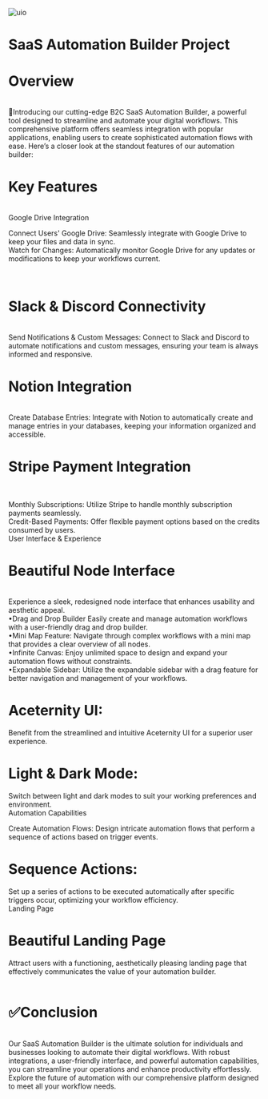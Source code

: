 ![uio](https://github.com/Piyusss/SaaS-FlowEz/assets/122628426/b22a9fe1-8c2a-4c10-98af-5b807184e626)

<h1>SaaS Automation Builder Project</h1>

<h1>Overview</h1><br>
🤯Introducing our cutting-edge B2C SaaS Automation Builder, a powerful tool designed to streamline and automate your digital workflows. This comprehensive platform offers seamless integration with popular applications, enabling users to create sophisticated automation flows with ease. Here’s a closer look at the standout features of our automation builder:<br>

<h1>Key Features</h1><br>
Google Drive Integration<br>

Connect Users' Google Drive: Seamlessly integrate with Google Drive to keep your files and data in sync.<br>
Watch for Changes: Automatically monitor Google Drive for any updates or modifications to keep your workflows current.<br>

<br>
<h1>Slack & Discord Connectivity</h1><br>
Send Notifications & Custom Messages: Connect to Slack and Discord to automate notifications and custom messages, ensuring your team is always informed and responsive.<br>

<h1>Notion Integration</h1><br>
Create Database Entries: Integrate with Notion to automatically create and manage entries in your databases, keeping your information organized and accessible.<br>

<h1>Stripe Payment Integration</h1><br>

Monthly Subscriptions: Utilize Stripe to handle monthly subscription payments seamlessly.<br>
Credit-Based Payments: Offer flexible payment options based on the credits consumed by users.<br>
User Interface & Experience<br>

<h1>Beautiful Node Interface</h1><br> Experience a sleek, redesigned node interface that enhances usability and aesthetic appeal.<br>
•Drag and Drop Builder Easily create and manage automation workflows with a user-friendly drag and drop builder.<br>
•Mini Map Feature: Navigate through complex workflows with a mini map that provides a clear overview of all nodes.<br>
•Infinite Canvas: Enjoy unlimited space to design and expand your automation flows without constraints.<br>
•Expandable Sidebar: Utilize the expandable sidebar with a drag feature for better navigation and management of your workflows.<br>
<h1>Aceternity UI:</h1> Benefit from the streamlined and intuitive Aceternity UI for a superior user experience.<br>
<h1>Light & Dark Mode:</h1> Switch between light and dark modes to suit your working preferences and environment.<br>
Automation Capabilities<br>

Create Automation Flows: Design intricate automation flows that perform a sequence of actions based on trigger events.<br>
<h1>Sequence Actions:</h1> Set up a series of actions to be executed automatically after specific triggers occur, optimizing your workflow efficiency.<br>
Landing Page<br>

<h1>Beautiful Landing Page</h1> Attract users with a functioning, aesthetically pleasing landing page that effectively communicates the value of your automation builder.<br>
<br>
<h1>✅Conclusion</h1><br>
Our SaaS Automation Builder is the ultimate solution for individuals and businesses looking to automate their digital workflows. With robust integrations, a user-friendly interface, and powerful automation capabilities, you can streamline your operations and enhance productivity effortlessly. Explore the future of automation with our comprehensive platform designed to meet all your workflow needs.<br>
